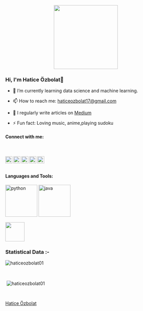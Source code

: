 <p align="center">

  <img src="https://image.myanimelist.net/ui/0YNGMBN7CXMEk-P9BspU4WlXmBe_SGHSnNvwDnnlOFXgoK141ZQMZGqHOwW4COUaA-H7pn7b82XhWJ6H9RN-JR2r3Ga0y_Dm6qoNuOy4HQ_5pyojYSBxN_X8qJc9uVFAVlTXjzR6-iPXyJGc-YQoGztwdaIpDG-mFRbYMwZlW_Q" height="200" />
</p>


### Hi, I'm Hatice Özbolat👋


- 🌱 I’m currently learning data science and machine learning.

- 📫 How to reach me: haticeozbolat17@gmail.com

- 📝 I regularly write articles on  [Medium](medium.com/@haticeozbolat17)

- ⚡ Fun fact: Loving music, anime,playing sudoku

#### Connect with me:
<br> <br>
 <a href="https://twitter.com/unrequited_LU">
  <img align="left" alt="Hatice's Twitter" width="22px" src="https://cdn.jsdelivr.net/npm/simple-icons@v3/icons/twitter.svg" />
</a>
<a href="https://www.linkedin.com/in/hatice-%C3%B6zbolat/">
  <img align="left" alt="Hatice's LinkedIn" width="22px" src="https://cdn.jsdelivr.net/npm/simple-icons@v3/icons/linkedin.svg" />
</a>
<a href="https://github.com/haticeozbolat01">
  <img align="left" alt="Hatice's Github" width="22px" src="https://cdn.jsdelivr.net/npm/simple-icons@v3/icons/github.svg" />
</a>
<a href="https://haticeozbolat17.medium.com/">
  <img align="left" alt="Shreya's Instagram" width="22px" src="https://cdn.jsdelivr.net/npm/simple-icons@v3/icons/medium.svg" />
<a href="https://www.hackerrank.com/haticeozbolat17">
  <img align="left" alt=" Hatice's Hackerrank" width="22px" src="https://cdn.jsdelivr.net/npm/simple-icons@v3/icons/hackerrank.svg" />
</a>
<br><br>


#### Languages and Tools:

[<img src="https://cdn.iconscout.com/icon/free/png-256/python-3521655-2945099.png" alt="python" width="100">](https://docs.python.org/3/library/index.html)
[<img src="https://cdn.iconscout.com/icon/free/png-128/java-2038875-1720088.png" alt="java" width="100">](https://docs.oracle.com/en/java/)
<td align="center" width="50%">
<img height=60px src="https://www.vectorlogo.zone/logos/r-project/r-project-icon.svg"> 


<h3>Statistical Data :-</h3>
<p><img align="center"
    src="https://github-readme-stats.vercel.app/api/top-langs?username=haticeozbolat01&show_icons=true&locale=en&bg_color=0d1117&text_color=ffffff&layout=compact"
    alt="haticeozbolat01" 
    bg_color=#808080/></p>

<br>

<p>&nbsp;<img align="center" src="https://github-readme-stats.vercel.app/api?username=haticeozbolat01&show_icons=true&locale=en&bg_color=0d1117&text_color=ffffff&repo=convoychat"
    alt="haticeozbolat01" /></p>

<br>


      

[Hatice Özbolat](https://github.com/haticeozbolat01)

